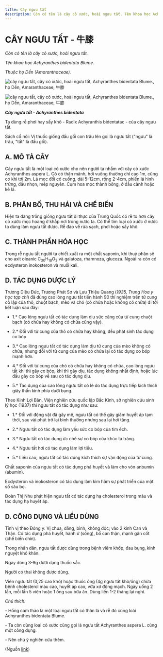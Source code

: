 ```yaml
---
title: Cây ngưu tất
description: Còn có tên là cây cỏ xước, hoài ngưu tất. Tên khoa học Achyranthes bidentata Blume. Thuộc họ Dền (Amaranthaceae). Ta dùng rễ phơi hay sấy khô - Radix Achyranthis bidentatac - của cây ngưu tất. Sách cổ nói - Vị thuốc giống đầu gối con trâu lên gọi là ngưu tất ("ngưu" là trâu, "tất" là đầu gối). 
---
```

# CÂY NGƯU TẤT - 牛膝

*Còn có tên là cây cỏ xước, hoài ngưu tất.*

*Tên khoa học Achyranthes bidentata Blume.*

*Thuộc họ Dền (Amaranthaceae).*

![cây ngưu tất, cây cỏ xước, hoài ngưu tất, Achyranthes bidentata Blume., họ Dền, Amaranthaceae, 牛膝](/imgs/do-tat-loi/ctvvtvn/cay-nguu-tat.jpg)

![cây ngưu tất, cây cỏ xước, hoài ngưu tất, Achyranthes bidentata Blume., họ Dền, Amaranthaceae, 牛膝](/imgs/do-tat-loi/ctvvtvn/cay-nguu-tat-2.jpg)

***Cây ngưu tất - Achyranthes bidentata***

Ta dùng rễ phơi hay sấy khô - Radix Achyranthis bidentatac - của cây ngưu tất.

Sách cổ nói: Vị thuốc giống đầu gối con trâu lên gọi là ngưu tất ("ngưu" là trâu, "tất" là đầu gối).

## A. MÔ TẢ CÂY

Cây ngưu tất là một loại cỏ xước cho nên người ta nhầm với cây cỏ xước Achyranthes aspera L. Cỏ có thân mảnh, hơi vuông thường chỉ cao 1m, cũng có khi tới 2m. Lá mọc đối có cuống, dài 5-12cm, rộng 2-4cm, phiến lá hình trứng, đầu nhọn, mép nguyên. Cụm hoa mọc thành bông, ở đầu cành hoặc kẽ lá.

## B. PHÂN BỐ, THU HÁI VÀ CHẾ BIẾN

Hiện ta đang trồng giống ngưu tất di thực của Trung Quốc có rễ to hơn cây cỏ xước mọc hoang ở khắp nơi trong nước ta. Có thể tìm loại cỏ xước ở nước ta dùng làm ngưu tất được. Rễ đào về rửa sạch, phơi hoặc sấy khô.

## C. THÀNH PHẦN HÓA HỌC

Trong rễ ngưu tất người ta chiết xuất ra một chất saponin, khi thuỷ phân sẽ cho axit oleanic C<sub>30</sub>H<sub>18</sub>O<sub>3</sub> và galatoza, rhamnoza, glucoza. Ngoài ra còn có ecdysteron inokosteron và muối kali.

## D. TÁC DỤNG DƯỢC LÝ

Trương Diệu Đức, Trương Phát Sơ và Lưu Thiệu Quang (*1935, Trung Hoa y học tạp chí*) đã dùng cao lỏng ngưu tất tiến hành 90 thí nghiệm trên tử cung cô lập của thỏ, chuột bạch, mèo và chó (có chửa hoặc không có chửa) đi tới kết luận sau đây:

* 1.* Cao lỏng ngưu tất có tác dụng làm dịu sức căng của tử cung chuột bạch (có chửa hay không có chửa cũng vậy).

* 2.* Đối với tử cung của thỏ có chửa hay không, đều phát sinh tác dụng co bóp.

* 3.* Cao lỏng ngưu tất có tác dụng làm dịu tử cung của mèo không có chửa, nhưng đối với tử cung của mèo có chửa lại có tác dụng co bóp mạnh hơn.

* 4.* Đối với tử cung của chó có chửa hay không có chửa, cao lỏng ngưu tất khi thì gây co bóp, khi thì gây dịu, tác dụng không nhất định, hoặc lúc đầu gây co bóp về sau có tác dụng dịu.

* 5.* Tác dụng của cao lỏng ngưu tất có lẽ do tác dụng trực tiếp kích thích giây thần kinh phía dưới bụng.

Theo Kinh Lợi Bân, Viện nghiên cứu quốc lập Bắc Kinh, sở nghiên cứu sinh lý học (1937) thì ngưu tất có tác dụng như sau:

* 1.* Đối với động vật đã gây mê, ngưu tất có thể gây giảm huyết áp tạm thời, sau vài phút trở lại bình thường nhưng sau lại hơi tăng.

* 2.* Ngưu tất có tác dụng làm yếu sức co bóp của tim ếch.

* 3.* Ngưu tất có tác dụng ức chế sự co bóp của khúc tá tràng.

* 4.* Ngưu tất hơi có tác dụng làm lợi tiểu.

* 5.* Liều cao, ngưu tất có tác dụng kích thích sự vận động của tử cung.

Chất saponin của ngưu tất có tác dụng phá huyết và làm cho vón anbumin (abumin).

Ecdysteron và inokosteron có tác dụng làm kìm hãm sự phát triển của một số sâu bọ.

Đoàn Thị Nhu phát hiện ngưu tất có tác dụng hạ cholesterol trong máu và tác dụng hạ huyết áp.

## D. CÔNG DỤNG VÀ LIỀU DÙNG

Tính vị theo Đông y: Vị chua, đắng, bình, không độc; vào 2 kinh Can và Thận. Có tác dụng phá huyết, hành ứ (sống), bổ can thận, mạnh gân cốt (chế biến chín).

Trong nhân dân, ngưu tất được dùng trong bệnh viêm khớp, đau bụng, kinh nguyệt khó khăn.

Ngày dùng 3-9g dưới dạng thuốc sắc.

Người có thai không được dùng.

Viên ngưu tất (0,25 cao khô) hoặc thuốc ống (4g ngưu tất khô/ống) chữa bệnh cholesterol máu cao, huyết áp cao, vữa xơ động mạch. Ngày uống 2 lần, mỗi lần 5 viên hoặc 1 ống sau bữa ăn. Dùng liền 1-2 tháng lại nghỉ.

*Chú thích:*

\- Hồng cam thảo là một loại ngưu tất có thân lá và rễ đỏ cùng loài Achyranthes bidentata Blume.

\- Ta còn dùng loại cỏ xước cũng gọi là ngưu tất Achyranthes aspera L. cùng một công dụng.

\- Nên chú ý nghiên cứu thêm.

(Nguồn <a href="http://www.thuocvuonnha.com/nhung-cay-thuoc-va-vi-thuoc-viet-nam/ket-qua-tra-cuu/cay-nguu-tat" target="_blank">link</a>)
